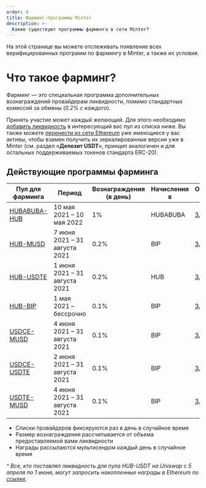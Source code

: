 ```yaml
---
order: 4
title: Фарминг-программы Minter
description: >-
  Какие существуют программы фарминга в сети Minter?
---
```


На этой странице вы можете отслеживать появление всех верифицированных программ по фармингу в Minter, а также их условия.

# Что такое фарминг?
Фарминг — это специальная программа дополнительных вознаграждений провайдерам ликвидности, помимо стандартных комиссий за обмены (*0.2% с каждого*).

Принять участие может каждый желающий. Для этого необходимо [добавить ликвидность](https://www.minter.network/ru/howto/pools#как-добавить-ликвидность) в интересующий вас пул из списка ниже.
Вы также можете [перенести из сети Ethereum](https://teletype.in/@biplenta/usdt-bip) уже имеющиеся у вас активы, чтобы взамен получить их зеркалированные версии уже в Minter (см. раздел «**Депозит USDT**», принцип аналогичен и для остальных поддерживаемых токенов стандарта ERC-20).

## Действующие программы фарминга
|Пул для фарминга                |Период               |Вознаграждения (в день)                        |Начисления в                |Отслеживать награды|
|--------------------------------|---------------------|-----------------------------------------------|----------------------------|-------------------|
|[HUBABUBA-HUB](https://chainik.io/pool/HUBABUBA/HUB) |10 мая 2021 – 10 мая 2022 |1% |HUBABUBA |[Здесь](https://explorer.minter.network/address/Mxfe3e56a9e937b6414b19d92444b4cf6ebf939b31)|
|[HUB-MUSD](https://chainik.io/pool/HUB/MUSD) |7 июня 2021 – 31 августа 2021 |0.2% |BIP |[Здесь](https://explorer.minter.network/address/Mxdbdb613e371651846f1cf8b69dabaf3a78fbd390)|
|[HUB-USDTE](https://chainik.io/pool/HUB/USDTE) |1 июня 2021 – 31 августа 2021 |0.2% |HUB |[Здесь](https://explorer.minter.network/address/Mx91640949942a0e3d3ba80025b1a4773b333b6338)|
|[HUB-BIP](https://chainik.io/pool/HUB/BIP) |1 мая 2021 – бессрочно |0.1% |BIP |[Здесь](https://explorer.minter.network/address/Mxc2e37cd5f45a64a0762de5bf552afa6ec8cec7cb)|
|[USDCE-MUSD](https://chainik.io/pool/USDCE/MUSD) |4 июня 2021 – 31 августа 2021 |0.1% |BIP |[Здесь](https://explorer.minter.network/address/Mxe76813a6471418847ae54a502126ade399e2bb4e)|
|[USDCE-USDTE](https://chainik.io/pool/USDCE/USDTE) |2 июня 2021 – 31 августа 2021 |0.1% |BIP |[Здесь](https://explorer.minter.network/address/Mx928e86d58123adc2214a4718ce9dd18bf4fe8c79)|
|[USDTE-MUSD](https://chainik.io/pool/USDTE/MUSD) |4 июня 2021 – 31 августа 2021 |0.1% |BIP |[Здесь](https://explorer.minter.network/address/Mxface10ec1f47e1be624bd3d5f5ba642f9e9d68b0)|

* Списки провайдеров фиксируются раз в день в случайное время
* Размер вознаграждения рассчитывается от объема предоставляемой вами ликвидности
* Награды рассылаются мультисендом каждый день в случайное время

*^ Все, кто поставлял ликвидность для пула HUB-USDT на Uniswap с 5 апреля по 1 июня, могут запросить накопленные награды в Ethereum по [ссылке](https://hub-claim.minter.network).*
